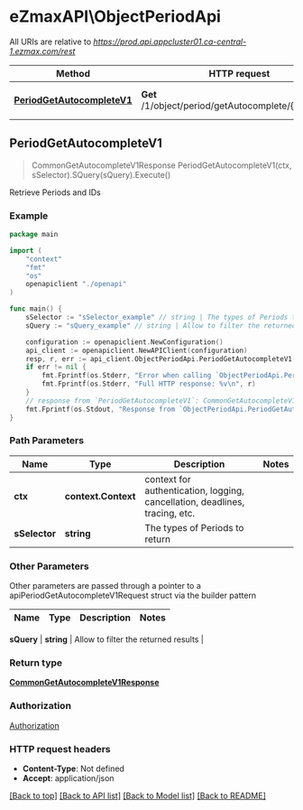# eZmaxAPI\ObjectPeriodApi

All URIs are relative to *https://prod.api.appcluster01.ca-central-1.ezmax.com/rest*

Method | HTTP request | Description
------------- | ------------- | -------------
[**PeriodGetAutocompleteV1**](ObjectPeriodApi.md#PeriodGetAutocompleteV1) | **Get** /1/object/period/getAutocomplete/{sSelector} | Retrieve Periods and IDs



## PeriodGetAutocompleteV1

> CommonGetAutocompleteV1Response PeriodGetAutocompleteV1(ctx, sSelector).SQuery(sQuery).Execute()

Retrieve Periods and IDs



### Example

```go
package main

import (
    "context"
    "fmt"
    "os"
    openapiclient "./openapi"
)

func main() {
    sSelector := "sSelector_example" // string | The types of Periods to return
    sQuery := "sQuery_example" // string | Allow to filter the returned results (optional)

    configuration := openapiclient.NewConfiguration()
    api_client := openapiclient.NewAPIClient(configuration)
    resp, r, err := api_client.ObjectPeriodApi.PeriodGetAutocompleteV1(context.Background(), sSelector).SQuery(sQuery).Execute()
    if err != nil {
        fmt.Fprintf(os.Stderr, "Error when calling `ObjectPeriodApi.PeriodGetAutocompleteV1``: %v\n", err)
        fmt.Fprintf(os.Stderr, "Full HTTP response: %v\n", r)
    }
    // response from `PeriodGetAutocompleteV1`: CommonGetAutocompleteV1Response
    fmt.Fprintf(os.Stdout, "Response from `ObjectPeriodApi.PeriodGetAutocompleteV1`: %v\n", resp)
}
```

### Path Parameters


Name | Type | Description  | Notes
------------- | ------------- | ------------- | -------------
**ctx** | **context.Context** | context for authentication, logging, cancellation, deadlines, tracing, etc.
**sSelector** | **string** | The types of Periods to return | 

### Other Parameters

Other parameters are passed through a pointer to a apiPeriodGetAutocompleteV1Request struct via the builder pattern


Name | Type | Description  | Notes
------------- | ------------- | ------------- | -------------

 **sQuery** | **string** | Allow to filter the returned results | 

### Return type

[**CommonGetAutocompleteV1Response**](CommonGetAutocompleteV1Response.md)

### Authorization

[Authorization](../README.md#Authorization)

### HTTP request headers

- **Content-Type**: Not defined
- **Accept**: application/json

[[Back to top]](#) [[Back to API list]](../README.md#documentation-for-api-endpoints)
[[Back to Model list]](../README.md#documentation-for-models)
[[Back to README]](../README.md)

